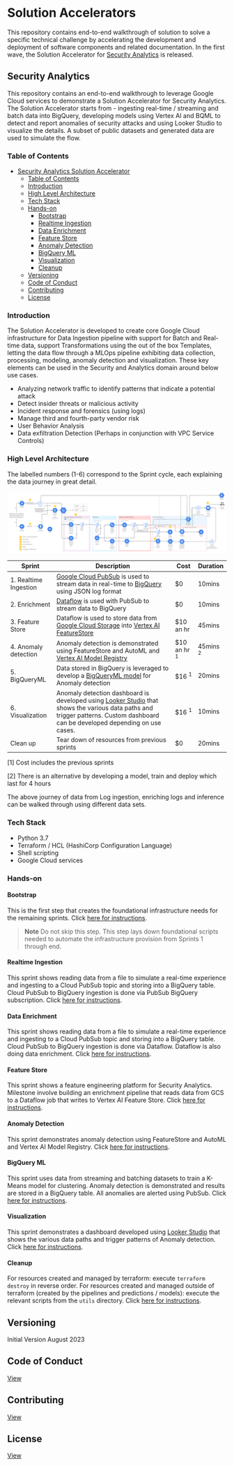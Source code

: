 # Solution Accelerators

This repository contains end-to-end walkthrough of solution to solve a specific technical challenge by accelerating the development and deployment of software components and related documentation. In the first wave, the Solution Accelerator for [Security Analytics](#security-analytics) is released.

## Security Analytics

This repository contains an end-to-end walkthrough to leverage Google Cloud services to demonstrate a Solution Accelerator for Security Analytics. The Solution Accelerator starts from - ingesting real-time / streaming and batch data into BigQuery, developing models using Vertex AI and BQML to detect and report anomalies of security attacks and using Looker Studio to visualize the details. A subset of public datasets and generated data are used to simulate the flow.  

### Table of Contents

- [Security Analytics Solution Accelerator](#security-analytics)
  - [Table of Contents](#table-of-contents)
  - [Introduction](#introduction)
  - [High Level Architecture](#high-level-architecture)
  - [Tech Stack](#tech-stack)
  - [Hands-on](#hands-on)
    - [Bootstrap](#bootstrap)
    - [Realtime Ingestion](#realtime-ingestion)
    - [Data Enrichment](#data-enrichment)
    - [Feature Store](#feature-store)
    - [Anomaly Detection](#anomaly-detection)
    - [BigQuery ML](#bigquery-ml)
    - [Visualization](#visualization)
    - [Cleanup](#cleanup)
  - [Versioning](#versioning)
  - [Code of Conduct](#code-of-conduct)
  - [Contributing](#contributing)
  - [License](#license)

### Introduction

The Solution Accelerator is developed to create core Google Cloud infrastructure for Data Ingestion pipeline with support for Batch and Real-time data, support Transformations using the out of the box Templates, letting the data flow through a MLOps pipeline exhibiting data collection, processing, modeling, anomaly detection and visualization. These key elements can be used in the Security and Analytics domain around below use cases.

- Analyzing network traffic to identify patterns that indicate a potential attack
- Detect insider threats or malicious activity
- Incident response and forensics (using logs)
- Manage third and fourth-party vendor risk
- User Behavior Analysis
- Data exfiltration Detection (Perhaps in conjunction with VPC Service Controls)

### High Level Architecture

The labelled numbers (1-6) correspond to the Sprint cycle, each explaining the data journey in great detail.

![HighLevelFlow](security-analytics/images/solacc-highlevel-arch.png)

| Sprint | Description | Cost | Duration |
|---|---|---|---|
| 1. Realtime Ingestion | [Google Cloud PubSub](https://cloud.google.com/pubsub) is used to stream data in real-time to [BigQuery](https://cloud.google.com/bigquery) using JSON log format | $0 | 10mins |
| 2. Enrichment | [Dataflow](https://cloud.google.com/dataflow) is used with PubSub to stream data to BigQuery | $0 | 10mins |
| 3. Feature Store | Dataflow is used to store data from [Google Cloud Storage](https://cloud.google.com/storage) into [Vertex AI FeatureStore](https://cloud.google.com/vertex-ai) | $10 an hr | 45mins |
| 4. Anomaly detection | Anomaly detection is demonstrated using FeatureStore and AutoML and [Vertex AI Model Registry](https://cloud.google.com/vertex-ai/docs/model-registry/introduction) | $10 an hr <sup>1</sup> | 45mins <sup>2</sup> |
| 5. BigQueryML | Data stored in BigQuery is leveraged to develop a [BigQueryML model](https://cloud.google.com/bigquery/docs/bqml-introduction) for Anomaly detection | $16 <sup>1</sup> | 20mins |
| 6. Visualization | Anomaly detection dashboard is developed using [Looker Studio](https://lookerstudio.google.com) that shows the various data paths and trigger patterns. Custom dashboard can be developed depending on use cases. | $16 <sup>1</sup> | 10mins |
| Clean up |  Tear down of resources from previous sprints | $0 | 20mins |

[1] Cost includes the previous sprints

[2] There is an alternative by developing a model, train and deploy which last for 4 hours

The above journey of data from Log ingestion, enriching logs and inference can be walked through using different data sets.

### Tech Stack

- Python 3.7
- Terraform / HCL (HashiCorp Configuration Language)
- Shell scripting
- Google Cloud services

### Hands-on

#### Bootstrap

This is the first step that creates the foundational infrastructure needs for the remaining sprints.
Click [here for instructions](security-analytics/src/00_bootstrap/README.md).

> **Note**
> Do not skip this step. This step lays down foundational scripts needed to automate the infrastructure provision from Sprints 1 through end.

#### Realtime Ingestion

This sprint shows reading data from a file to simulate a real-time experience and ingesting to a Cloud PubSub topic and storing into a BigQuery table. Cloud PubSub to BigQuery ingestion is done via PubSub BigQuery subscription.
Click [here for instructions](security-analytics/src/01_realtime_ingestion/README.md).

#### Data Enrichment

This sprint shows reading data from a file to simulate a real-time experience and ingesting to a Cloud PubSub topic and storing into a BigQuery table. Cloud PubSub to BigQuery ingestion is done via Dataflow. Dataflow is also doing data enrichment. Click [here for instructions](security-analytics/src/02_enrichment_dataflow/README.md).

#### Feature Store

This sprint shows a feature engineering platform for Security Analytics. Milestone involve building an enrichment pipeline that reads data from GCS to a Dataflow job that writes to Vertex AI Feature Store. Click [here for instructions](security-analytics/src/03_feature_store/README.md).

#### Anomaly Detection

This sprint demonstrates anomaly detection using FeatureStore and AutoML and Vertex AI Model Registry. Click [here for instructions](security-analytics/src/04_anomaly_detection/README.md).

#### BigQuery ML

This sprint uses data from streaming and batching datasets to train a K-Means model for clustering. Anomaly detection is demonstrated and results are stored in a BigQuery table. All anomalies are alerted using PubSub. Click [here for instructions](security-analytics/src/05_bqml/README.md).

#### Visualization

This sprint demonstrates a dashboard developed using [Looker Studio](https://lookerstudio.google.com) that shows the various data paths and trigger patterns of Anomaly detection. Click [here for instructions](security-analytics/src/06_visualization/README.md).

#### Cleanup

For resources created and managed by terraform: execute `terraform destroy` in reverse order. For resources created and managed outside of terraform (created by the pipelines and predictions / models): execute the relevant scripts from the `utils` directory. Click [here for instructions](security-analytics/src/07_cleanup/README.md).

## Versioning

Initial Version August 2023

## Code of Conduct

[View](./CODE_OF_CONDUCT.md)

## Contributing

[View](./CONTRIBUTING.md)

## License

[View](./LICENSE)
